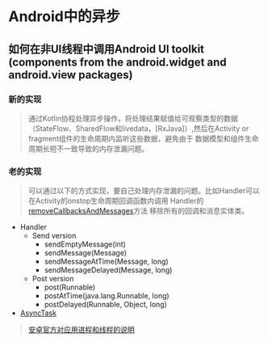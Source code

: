 # Android中的异步
## 如何在非UI线程中调用Android UI toolkit (components from the android.widget and android.view packages)
### 新的实现
> 通过Kotlin协程处理异步操作，将处理结果赋值给可观察类型的数据（StateFlow、SharedFlow和livedata，[RxJava]）,然后在Activity or fragment组件的生命周期内监听这些数据，避免由于
数据模型和组件生命周期长短不一致导致的内存泄漏问题。

### 老的实现
> 可以通过以下的方式实现，要自己处理内存泄漏的问题。比如Handler可以在Activity的onstop生命周期回调函数内调用
> Handler的[removeCallbacksAndMessages](https://developer.android.com/reference/android/os/Handler#removeCallbacksAndMessages(java.lang.Object))方法
> 移除所有的回调和消息实体类。  
- Handler
  - Send version
    - sendEmptyMessage(int)
    - sendMessage(Message)
    - sendMessageAtTime(Message, long)
    - sendMessageDelayed(Message, long)
  - Post version
    - post(Runnable)
    - postAtTime(java.lang.Runnable, long)
    - postDelayed(Runnable, Object, long)
- [AsyncTask](https://developer.android.com/reference/android/os/AsyncTask)
  
> [安卓官方对应用进程和线程的说明](https://developer.android.com/guide/components/processes-and-threads#Processes)

